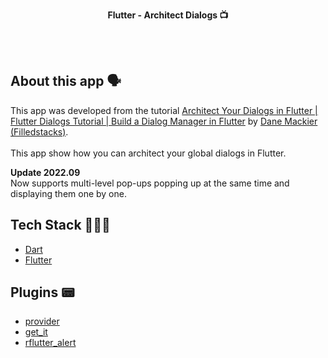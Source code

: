 <!-- header section -->
<p align="center">
  <span><b>Flutter -  Architect Dialogs 📺</b></span><br/>
</p>
<!-- header section END -->

<br/>

<!-- show case/gif section -->

<!-- show case/gif section END -->

<br/>

<!-- about app and course section -->

## About this app 🗣

This app was developed from the tutorial [Architect Your Dialogs in Flutter | Flutter Dialogs Tutorial | Build a Dialog Manager in Flutter](https://www.youtube.com/watch?v=IrFU_BrCWnE&list=PLdTodMosi-BwEwlzjN6EyS1vwGXFo-UlK&index=10) by [Dane Mackier (Filledstacks)](https://www.filledstacks.com/).<br/><br/>
This app show how you can architect your global dialogs in Flutter.

**Update 2022.09**  
Now supports multi-level pop-ups popping up at the same time and displaying them one by one.

## Tech Stack 👩🏾‍💻

- [Dart](https://dart.dev/)
- [Flutter](https://flutter.dev/)

## Plugins 📟

- [provider](https://pub.dev/packages/provider)
- [get_it](https://pub.dev/packages/get_it)
- [rflutter_alert](https://pub.dev/packages/rflutter_alert)

<!-- about app and course section END -->
